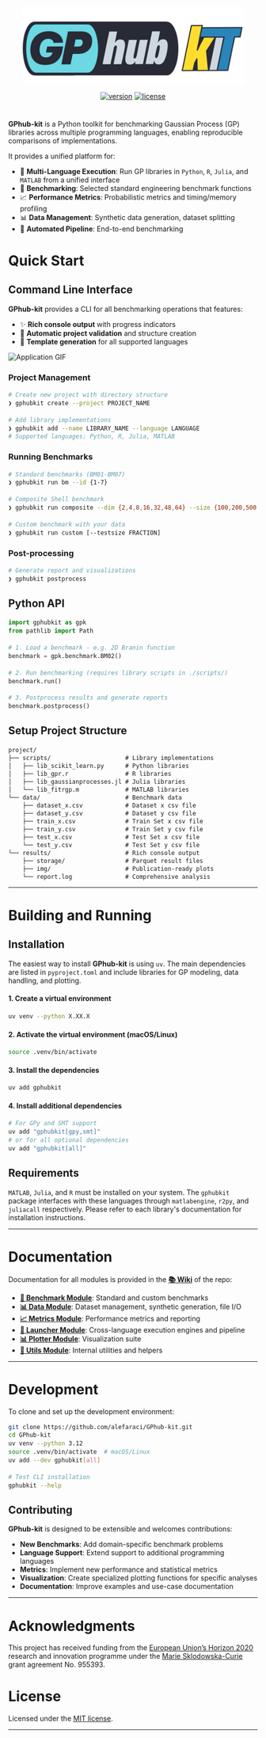 <p align="center">
    <img title="GPhub-kit-Logo" alt="GPhub-kit" src="./img/logo/GPhub-kit-Logo.png" width="450">
</p>

<div align="center">


  <a href="https://github.com/alefaraci/GPhub-kit/releases/tag/devs">![version](https://img.shields.io/badge/version-v0.1.0-brightgreen)</a>
  <a href="https://github.com/alefaraci/Kriging-Table-HTML/blob/main/LICENSE">![license](https://img.shields.io/badge/license-MIT-brightgreen.svg)</a>

</div>

#

**GPhub-kit** is a Python toolkit for benchmarking Gaussian Process (GP) libraries across multiple programming languages, enabling reproducible comparisons of implementations.

It provides a unified platform for:

- 🚀 **Multi-Language Execution**: Run GP libraries in `Python`, `R`, `Julia`, and `MATLAB` from a unified interface
- 🎯 **Benchmarking**: Selected standard engineering benchmark functions
- 📈 **Performance Metrics**: Probabilistic metrics and timing/memory profiling
- 📊 **Data Management**: Synthetic data generation, dataset splitting
- 🔄 **Automated Pipeline**: End-to-end benchmarking



#  Quick Start

## Command Line Interface

**GPhub-kit** provides a CLI for all benchmarking operations that features:

- ✨ **Rich console output** with progress indicators
- 🎯 **Automatic project validation** and structure creation
- 📝 **Template generation** for all supported languages

![Application GIF](./img/cli.gif "Application Demo")

### Project Management

```bash
# Create new project with directory structure
❯ gphubkit create --project PROJECT_NAME

# Add library implementations
❯ gphubkit add --name LIBRARY_NAME --language LANGUAGE
# Supported languages: Python, R, Julia, MATLAB
```

### Running Benchmarks

```bash
# Standard benchmarks (BM01-BM07)
❯ gphubkit run bm --id {1-7}

# Composite Shell benchmark
❯ gphubkit run composite --dim {2,4,8,16,32,48,64} --size {100,200,500,700,1000,2000,3000}

# Custom benchmark with your data
❯ gphubkit run custom [--testsize FRACTION]
```

### Post-processing

```bash
# Generate report and visualizations
❯ gphubkit postprocess
```

## Python API

```python
import gphubkit as gpk
from pathlib import Path

# 1. Load a benchmark - e.g. 2D Branin function
benchmark = gpk.benchmark.BM02()

# 2. Run benchmarking (requires library scripts in ./scripts/)
benchmark.run()

# 3. Postprocess results and generate reports
benchmark.postprocess()
```

## **Setup Project Structure**

```
project/
├── scripts/                     # Library implementations
│   ├── lib_scikit_learn.py      # Python libraries
│   ├── lib_gpr.r                # R libraries
│   ├── lib_gaussianprocesses.jl # Julia libraries
│   └── lib_fitrgp.m             # MATLAB libraries
└── data/                        # Benchmark data
    ├── dataset_x.csv            # Dataset x csv file
    ├── dataset_y.csv            # Dataset y csv file
    ├── train_x.csv              # Train Set x csv file
    ├── train_y.csv              # Train Set y csv file
    ├── test_x.csv               # Test Set x csv file
    └── test_y.csv               # Test Set y csv file
└── results/                     # Rich console output
    ├── storage/                 # Parquet result files
    ├── img/                     # Publication-ready plots
    └── report.log               # Comprehensive analysis
```

---

# Building and Running

## Installation

The easiest way to install **GPhub-kit** is using `uv`.  The main dependencies are listed in `pyproject.toml` and include libraries for GP modeling, data handling, and plotting.

#### 1. Create a virtual environment

```bash
uv venv --python X.XX.X
```

#### 2. Activate the virtual environment (macOS/Linux)

```bash
source .venv/bin/activate
```

#### 3. Install the dependencies

```bash
uv add gphubkit
```

#### 4. Install additional dependencies

```bash
# For GPy and SMT support
uv add "gphubkit[gpy,smt]"
# or for all optional dependencies
uv add "gphubkit[all]"
```
## Requirements

`MATLAB`, `Julia`, and `R` must be installed on your system. The `gphubkit` package interfaces with these languages through `matlabengine`, `r2py`, and `juliacall` respectively. Please refer to each library's documentation for installation instructions.

---

#  Documentation

Documentation for all modules is provided in the **[📚 Wiki](https://github.com/alefaraci/GPhub-kit/wiki)** of the repo:

- **[🎯 Benchmark Module](https://github.com/alefaraci/GPhub-kit/Benchmark-module)**: Standard and custom benchmarks
- **[📊 Data Module](https://github.com/alefaraci/GPhub-kit/Data-module)**: Dataset management, synthetic generation, file I/O
- **[📈 Metrics Module](https://github.com/alefaraci/GPhub-kit/Metrics-module)**: Performance metrics and reporting
- **[🚀 Launcher Module](https://github.com/alefaraci/GPhub-kit/Launcher-module)**: Cross-language execution engines and pipeline
- **[📊 Plotter Module](https://github.com/alefaraci/GPhub-kit/Plotter-module)**: Visualization suite
- **[🔧 Utils Module](https://github.com/alefaraci/GPhub-kit/Utils-module)**: Internal utilities and helpers



---

# Development

To clone and set up the development environment:

```bash
git clone https://github.com/alefaraci/GPhub-kit.git
cd GPhub-kit
uv venv --python 3.12
source .venv/bin/activate  # macOS/Linux
uv add --dev gphubkit[all]

# Test CLI installation
gphubkit --help
```

##  Contributing

**GPhub-kit** is designed to be extensible and welcomes contributions:

- **New Benchmarks**: Add domain-specific benchmark problems
- **Language Support**: Extend support to additional programming languages
- **Metrics**: Implement new performance and statistical metrics
- **Visualization**: Create specialized plotting functions for specific analyses
- **Documentation**: Improve examples and use-case documentation

---

# Acknowledgments

This project has received funding from the [European Union’s Horizon 2020](https://research-and-innovation.ec.europa.eu/funding/funding-opportunities/funding-programmes-and-open-calls/horizon-2020_en) research and innovation programme under the [Marie Sklodowska-Curie](https://marie-sklodowska-curie-actions.ec.europa.eu) grant agreement No. 955393.

# License

Licensed under the [MIT license](https://github.com/alefaraci/GPhub-kitPro/blob/main/LICENSE).

---
